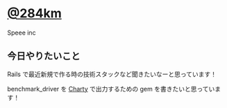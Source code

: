 # [@284km](https://twitter.com/284km)

Speee inc

## 今日やりたいこと

Rails で最近新規で作る時の技術スタックなど聞きたいなーと思っています！

benchmark_driver を [Charty](https://github.com/red-data-tools/charty) で出力するための gem を書きたいと思っています！


